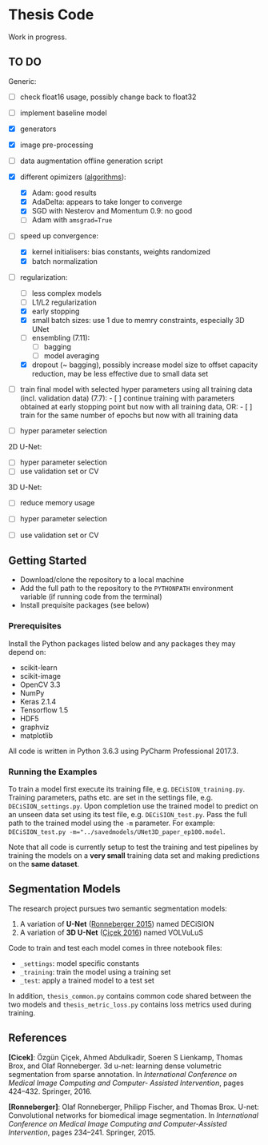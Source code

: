 # Thesis Code
Work in progress.

## TO DO

Generic:

- [ ] check float16 usage, possibly change back to float32
- [ ] implement baseline model
- [x] generators
- [x] image pre-processing
- [ ] data augmentation offline generation script
- [x] different opimizers ([algorithms](https://towardsdatascience.com/types-of-optimization-algorithms-used-in-neural-networks-and-ways-to-optimize-gradient-95ae5d39529f)):
    - [x] Adam: good results
    - [x] AdaDelta: appears to take longer to converge
    - [x] SGD with Nesterov and Momentum 0.9: no good
    - [ ] Adam with `amsgrad=True`
- [ ] speed up convergence:
    - [x] kernel initialisers: bias constants, weights randomized
    - [x] batch normalization
- [ ] regularization:
    - [ ] less complex models
    - [ ] L1/L2 regularization
    - [x] early stopping
    - [x] small batch sizes: use 1 due to memry constraints, especially 3D UNet
    - [ ] ensembling (7.11):
        - [ ] bagging
        - [ ] model averaging
    - [x] dropout (~ bagging), possibly increase model size to offset capacity reduction, may be less effective due to small data set
- [ ] train final model with selected hyper parameters using all training data (incl. validation data) (7.7):
        - [ ] continue training with parameters obtained at early stopping point but now with all training data, OR:
        - [ ] train for the same number of epochs but now with all training data

- [ ] hyper parameter selection

2D U-Net:
- [ ] hyper parameter selection
- [ ] use validation set or CV

3D U-Net:
- [ ] reduce memory usage
- [ ] hyper parameter selection
- [ ] use validation set or CV


## Getting Started
- Download/clone the repository to a local machine
- Add the full path to the repository to the `PYTHONPATH` environment variable (if running code from the terminal)
- Install prequisite packages (see below)

### Prerequisites
Install the Python packages listed below and any packages they may depend on:

- scikit-learn
- scikit-image
- OpenCV 3.3
- NumPy
- Keras 2.1.4
- Tensorflow 1.5
- HDF5
- graphviz
- matplotlib

All code is written in Python 3.6.3 using PyCharm Professional 2017.3.

### Running the Examples
To train a model first execute its training file, e.g. `DECiSION_training.py`. Training parameters, paths etc. are set in the settings file, e.g. `DECiSION_settings.py`. Upon completion use the trained model to predict on an unseen data set using its test file, e.g. `DECiSION_test.py`. Pass the full path to the trained model using the `-m` parameter. For example: `DECiSION_test.py -m="../savedmodels/UNet3D_paper_ep100.model`.

Note that all code is currently setup to test the training and test pipelines by training the models on a **very small** training data set and making predictions on the **same dataset**.

## Segmentation Models
The research project pursues two semantic segmentation models:

1. A variation of **U-Net** ([Ronneberger 2015](#references)) named DECiSION
2. A variation of **3D U-Net** ([Çiçek 2016](#references)) named VOLVuLuS

Code to train and test each model comes in three notebook files:

- `_settings`: model specific constants
- `_training`: train the model using a training set
- `_test`: apply a trained model to a test set

In addition, `thesis_common.py` contains common code shared between the two models and `thesis_metric_loss.py` contains loss metrics used during training.

## References
**[Cicek]**: Özgün Çiçek, Ahmed Abdulkadir, Soeren S Lienkamp, Thomas Brox, and Olaf Ronneberger. 3d u-net: learning dense volumetric segmentation from sparse annotation. In *International Conference on Medical Image Computing and Computer- Assisted Intervention*, pages 424–432. Springer, 2016.

**[Ronneberger]**: Olaf Ronneberger, Philipp Fischer, and Thomas Brox. U-net: Convolutional networks for biomedical image segmentation. In *International Conference on Medical Image Computing and Computer-Assisted Intervention*, pages 234–241. Springer, 2015.
